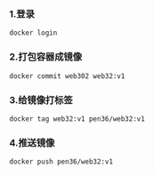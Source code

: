 ### 1.登录
`docker login`
### 2.打包容器成镜像
`docker commit web302 web32:v1`
### 3.给镜像打标签
`docker tag web32:v1 pen36/web32:v1`
### 4.推送镜像
`docker push pen36/web32:v1`